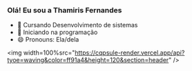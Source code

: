 ### Olá! Eu sou a Thamiris Fernandes 

- 🔭 Cursando Desenvolvimento de sistemas 
- 🌱 Iniciando na programação 
- 😄 Pronouns: Ela/dela

<img width=100%src="https://cqpsule-render.vercel.app/api?tyoe=waving&color=ff91a4&height=120&section=header" />
